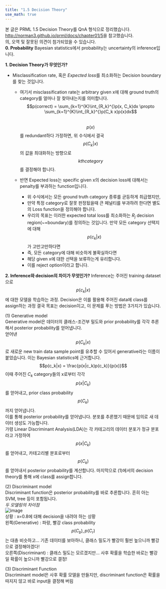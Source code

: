 ```yaml
---
title: "1.5 Decision Theory"
use_math: true
---
```


본 글은 PRML 1.5 Decision Theory를 QnA 형식으로 정리했습니다.  
<http://norman3.github.io/prml/docs/chapter01/5>을 참고했습니다.  
의, 오역 및 잘못된 의견이 첨가되었을 수 있습니다.  
**0. Probability**
Bayesian statistics에서 probability는 uncertainty의 inference입니다.

**1. Decision Theory가 무엇인가?** 
- Misclassification rate, 혹은 *Expected loss*를 최소화하는 Decision boundary를 찾는 것입니다.
  - 여기서 misclassification rate는 arbitrary given x에 대해 ground truth의 category를 얼마나 잘 찾아내는지를 의미합니다. 
  $$p(correct) = \sum_{k=1}^{K}\int_{R_k}^{}p(x, C_k)dx  \propto \sum_{k=1}^{K}\int_{R_k}^{}p(C_k
  x)p(x)dx$$    
  $$p(x)$$를 redundant하다 가정하면, 위 수식에서 결국 $$p(C_k|x)$$ 의 값을 최대화하는 방향으로 $$kth category$$를 결정해야 합니다. 
  
  - 반면 Expected loss는 specific given x의 decision loss에 대해서는 penalty를 부과하는 function입니다.
    - 위 수식에서는 모든 ground truth category 종류를 균등하게 취급했지만,
    - 만약 특정 category로 잘못 판정됬을때 큰 페널티를 부과하려 한다면 별도의 Loss function을 정의해야 합니다.
    - 우리의 목표는 이러한 expected total loss를 최소화하는 $R_j$ decision region(~=boundary)를 정의하는 것입니다.
  만약 모든 category 선택지에 대해 $$p(c_k|x)$$가 고만고만하다면
    - 즉, 모든 category에 대해 비슷하게 불확실하다면
    - 해당 given x에 대한 선택을 보류하는게 유리합니다.
    - 이를 reject option이라고 합니다.
    
**2. Inference와 decision의 차이가 무엇인가?**
Inference는 주어진 training dataset으로 $$p(c_k|x)$$에 대한 모델을 학습하는 과정. Decision은 이를 활용해 주어진 data에 class를 assign하는 과정  결국 목표는 decision이고, 이 문제를 푸는 방법은 3가지가 있습니다.
  
  (1) Generative model  
  Generative model은 데이터의 클래스-조건부 밀도와 prior probability를 각각 추론해서 posterior probability를 얻어냅니다.  
  얻어낸 $$p(C_k|x)$$로 새로운 new train data sample point를 유추할 수 있어서 generative라는 이름이 붙었습니다. 이는 Bayesian statistics에 근거합니다.  
  $$p(c_k|x) = \frac{p(x|c_k)p(c_k)}{p(x)}$$
  이때 주어진 $C_k$ category들의 x로부터 각각 $$p(x|C_k)$$를 얻어내고, prior class probability $$p(C_k)$$까지 얻어냅니다.  
  이를 통해 posterior probability를 얻어냅니다. 분포를 추론했기 때문에 임의로 새 데이터 생성도 가능합니다.  
  가령 Linear Discriminant Analysis(LDA)는 각 카테고리의 데이터 분포가 정규 분포라고 가정하여 $$p(x|C_k)$$를 얻어내고, 카테고리별 분포로부터 $$p(C_k)$$를 얻어내서 posterior probability를 계산합니다. 마지막으로 (1)에서의 decision theory를 통해 x에 class를 assign합니다.  
   
  (2) Discriminant model  
  Discriminant function은 posterior probability를 바로 추론합니다. 흔히 아는 SVM, tree 등이 포함됩니다.   
  *두 모델링의 차이점*  
  ![image](https://user-images.githubusercontent.com/46081019/50903547-6f1c0000-1461-11e9-81cd-8eed62e6ab3a.png)    
  상황 : x=0.8에 대해 decision을 내려야 하는 상황  
  왼쪽(Generative) : 파랑, 빨강 class probability $$p(C_b), p(C_r)$$는 대충 비슷하고... 기존 데이터를 보아하니, 클래스 밀도가 빨강이 훨씬 높으니까 빨강으로 결정해야겠다!   
  오른쪽(Discriminant) : 클래스 밀도는 모르겠지만... 사후 확률을 학습한 바로는 빨강일 확률이 높으니까 빨강으로 결정!   
  
  (3) Discriminant Function  
  Discriminant model은 사후 확률 모델을 만들지만, discriminant function은 확률을 따지지 않고 바로 input을 결정해 버림    


    
    
    
    
    
    
    
    
    
    
    
